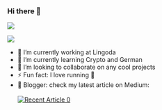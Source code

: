 ### Hi there 👋
<p align="left">
   <img src ="https://vercel-dioxmio.vercel.app/api?username=dioxmio&show_icons=true&count_private=true&theme=darcula&hide_border=true&include_all_commits=true&bg_color=00000000">
 </p>
 <p align="left">
   <img src ="https://vercel-dioxmio.vercel.app/api/top-langs/?username=dioxmio&layout=compact&hide_border=true&theme=darcula&bg_color=00000000&langs_count=10">
 </p>

- 💼 I’m currently working at Lingoda
- 🌱 I’m currently learning Crypto and German
- 👯 I’m looking to collaborate on any cool projects
- ⚡ Fun fact: I love running 🏃
- 📝 Blogger: check my latest article on Medium:
    <br><br> <a target="_blank" href="https://github-readme-medium-recent-article.vercel.app/medium/@dioxmio/0"><img src="https://github-readme-medium-recent-article.vercel.app/medium/@dioxmio/0" alt="Recent Article 0"></a>

<!--
**dioxmio/dioxmio** is a ✨ _special_ ✨ repository because its `README.md` (this file) appears on your GitHub profile.

Here are some ideas to get you started:

- 🔭 I’m currently working on ... 
- 🌱 I’m currently learning ...
- 👯 I’m looking to collaborate on ...
- 🤔 I’m looking for help with ...
- 💬 Ask me about ...
- 📫 How to reach me: ...
- 😄 Pronouns: ...
- ⚡ Fun fact: ...
-->
